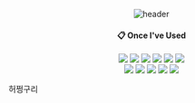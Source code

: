 <div align="center"> 

![header](https://capsule-render.vercel.app/api?type=transparent&color=000000&height=80&section=header&text=HELLO,%20-nl-I'M%20JEONG%20YEON!&fontColor=6E6E6E&fontSize=35&animation=fadeIn&fontAlignY=40&desc=%20&descAlignY=62&descAlign=62)

<!-- <h3 align="center">🤍 Welcome my github profile 🤍</h3> -->


  
####  :clipboard: Once I've Used 
  

<img src="https://img.shields.io/badge/JAVA-007396?style=for-the-badge&logo=Java&logoColor=white">
<img src="https://img.shields.io/badge/JavaScript-F7DF1E?style=for-the-badge&logo=JavaScript&logoColor=white">
<img src="https://img.shields.io/badge/Spring-6DB33F?style=for-the-badge&logo=Spring&logoColor=white">
<img src="https://img.shields.io/badge/HTML5-E34F26?style=for-the-badge&logo=HTML5&logoColor=white">
<img src="https://img.shields.io/badge/CSS3-1572B6?style=for-the-badge&logo=CSS3&logoColor=white"> 
<img src="https://img.shields.io/badge/MySQL-4479A1?style=for-the-badge&logo=MySQL&logoColor=white"><br>
<img src="https://img.shields.io/badge/Oracle-F80000?style=for-the-badge&logo=Oracle&logoColor=white"> 
<img src="https://img.shields.io/badge/aws-232F3E?style=for-the-badge&logo=Amazon aws&logoColor=white">
<img src="https://img.shields.io/badge/Eclipse-2C2255?style=for-the-badge&logo=Eclipse%20IDE&logoColor=white">
<img src="https://img.shields.io/badge/github-181717?style=for-the-badge&logo=github&logoColor=white">
<img src="https://img.shields.io/badge/VSCode-007ACC?style=for-the-badge&logo=VisualStudioCode&logoColor=white">
 
   <br/>


</div>

허쩡구리
